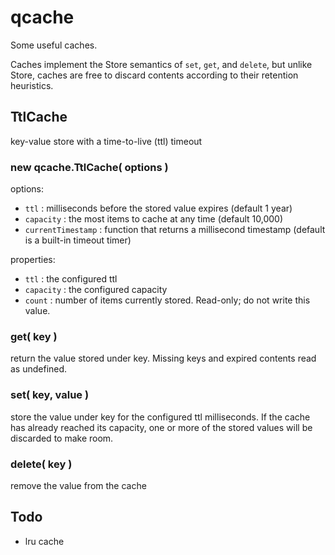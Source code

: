 qcache
======

Some useful caches.

Caches implement the Store semantics of `set`, `get`, and `delete`, but unlike
Store, caches are free to discard contents according to their retention
heuristics.


TtlCache
--------

key-value store with a time-to-live (ttl) timeout

### new qcache.TtlCache( options )

options:

- `ttl` : milliseconds before the stored value expires (default 1 year)
- `capacity` : the most items to cache at any time (default 10,000)
- `currentTimestamp` : function that returns a millisecond timestamp
  (default is a built-in timeout timer)

properties:

- `ttl` : the configured ttl
- `capacity` : the configured capacity
- `count` : number of items currently stored.  Read-only; do not write this value.

### get( key )

return the value stored under key.  Missing keys and expired contents
read as undefined.

### set( key, value )

store the value under key for the configured ttl milliseconds.  If the cache
has already reached its capacity, one or more of the stored values will be
discarded to make room.

### delete( key )

remove the value from the cache


Todo
----

- lru cache
